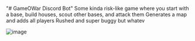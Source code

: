 "# GameOWar Discord Bot" 
Some kinda risk-like game where you start with a base, build houses, scout other bases, and attack them
Generates a map and adds all players
Rushed and super buggy but whatev


![image](https://github.com/user-attachments/assets/b61e432a-20e8-4f31-8670-68c64e4b975c)
